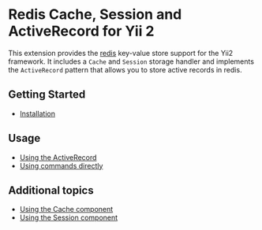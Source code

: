 Redis Cache, Session and ActiveRecord for Yii 2
===============================================

This extension provides the [redis](http://redis.io/) key-value store support for the Yii2 framework.
It includes a `Cache` and `Session` storage handler and implements the `ActiveRecord` pattern that allows
you to store active records in redis.


Getting Started
---------------

* [Installation](installation.md)

Usage
----- 

* [Using the ActiveRecord](usage-ar.md)
* [Using commands directly](usage-commands.md)

Additional topics
-----------------

* [Using the Cache component](topics-cache.md)
* [Using the Session component](topics-session.md)
